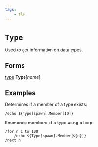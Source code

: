 ```yaml
---
tags:
    - tlo
---
```

# `Type`

Used to get information on data types.

## Forms

[type](../data-types/datatype-type.md) **Type**[_name_]

## Examples

Determines if a member of a type exists:

```
/echo ${Type[spawn].Member[ID]}
```

Enumerate members of a type using a loop:

```
/for n 1 to 100
    /echo ${Type[spawn].Member[${n}]}
/next n
```

